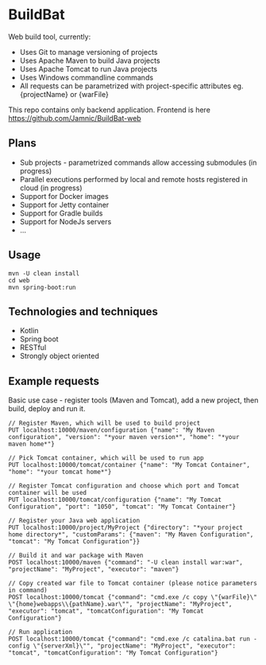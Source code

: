 # BuildBat
Web build tool, currently:

* Uses Git to manage versioning of projects
* Uses Apache Maven to build Java projects
* Uses Apache Tomcat to run Java projects
* Uses Windows commandline commands
* All requests can be parametrized with project-specific attributes eg. {projectName} or {warFile}

This repo contains only backend application. Frontend is here https://github.com/Jamnic/BuildBat-web

## Plans

* Sub projects - parametrized commands allow accessing submodules (in progress)
* Parallel executions performed by local and remote hosts registered in cloud (in progress)
* Support for Docker images
* Support for Jetty container
* Support for Gradle builds
* Support for NodeJs servers
* ...

## Usage

```
mvn -U clean install
cd web
mvn spring-boot:run
```

## Technologies and techniques

* Kotlin
* Spring boot
* RESTful
* Strongly object oriented

## Example requests

Basic use case - register tools (Maven and Tomcat), add a new project, then build, deploy and run it.

```
// Register Maven, which will be used to build project
PUT localhost:10000/maven/configuration {"name": "My Maven configuration", "version": "*your maven version*", "home": "*your maven home*"}

// Pick Tomcat container, which will be used to run app
PUT localhost:10000/tomcat/container {"name": "My Tomcat Container", "home": "*your tomcat home*"}

// Register Tomcat configuration and choose which port and Tomcat container will be used
PUT localhost:10000/tomcat/configuration {"name": "My Tomcat Configuration", "port": "1050", "tomcat": "My Tomcat Container"}

// Register your Java web application
PUT localhost:10000/project/MyProject {"directory": "*your project home directory*", "customParams": {"maven": "My Maven Configuration", "tomcat": "My Tomcat Configuration"}}

// Build it and war package with Maven
POST localhost:10000/maven {"command": "-U clean install war:war", "projectName": "MyProject", "executor": "maven"}

// Copy created war file to Tomcat container (please notice parameters in command)
POST localhost:10000/tomcat {"command": "cmd.exe /c copy \"{warFile}\" \"{home}webapps\\{pathName}.war\"", "projectName": "MyProject", "executor": "tomcat", "tomcatConfiguration": "My Tomcat Configuration"}

// Run application
POST localhost:10000/tomcat {"command": "cmd.exe /c catalina.bat run -config \"{serverXml}\"", "projectName": "MyProject", "executor": "tomcat", "tomcatConfiguration": "My Tomcat Configuration"}
```
